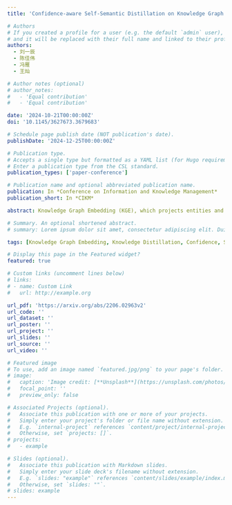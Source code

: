 ```yaml
---
title: 'Confidence-aware Self-Semantic Distillation on Knowledge Graph Embedding'

# Authors
# If you created a profile for a user (e.g. the default `admin` user), write the username (folder name) here
# and it will be replaced with their full name and linked to their profile.
authors:
  - 刘一辰
  - 陈佳伟
  - 冯雁
  - 王灿

# Author notes (optional)
# author_notes:
#   - 'Equal contribution'
#   - 'Equal contribution'

date: '2024-10-21T00:00:00Z'
doi: '10.1145/3627673.3679683'

# Schedule page publish date (NOT publication's date).
publishDate: '2024-12-25T00:00:00Z'

# Publication type.
# Accepts a single type but formatted as a YAML list (for Hugo requirements).
# Enter a publication type from the CSL standard.
publication_types: ['paper-conference']

# Publication name and optional abbreviated publication name.
publication: In *Conference on Information and Knowledge Management*
publication_short: In *CIKM*

abstract: Knowledge Graph Embedding (KGE), which projects entities and relations into continuous vector spaces, has garnered significant attention. Although high-dimensional KGE methods offer better performance, they come at the expense of significant computation and memory overheads. Decreasing embedding dimensions significantly deteriorates model performance. While several recent efforts utilize knowledge distillation or non-Euclidean representation learning to augment the effectiveness of low-dimensional KGE, they either necessitate a pre-trained high-dimensional teacher model or involve complex non-Euclidean operations, thereby incurring considerable additional computational costs. To address this, this work proposes Confidence-aware Self-Knowledge Distillation (CSD) that learns from the model itself to enhance KGE in a low-dimensional space. Specifically, CSD extracts knowledge from embeddings in previous iterations, which would be utilized to supervise the learning of the model in the next iterations. Moreover, a specific semantic module is developed to filter reliable knowledge by estimating the confidence of previously learned embeddings. This straightforward strategy bypasses the need for time-consuming pre-training of teacher models and can be integrated into various KGE methods to improve their performance. Our comprehensive experiments on six KGE backbones and four datasets underscore the effectiveness of the proposed CSD.

# Summary. An optional shortened abstract.
# summary: Lorem ipsum dolor sit amet, consectetur adipiscing elit. Duis posuere tellus ac convallis placerat. Proin tincidunt magna sed ex sollicitudin condimentum.

tags: [Knowledge Graph Embedding, Knowledge Distillation, Confidence, Self-distillation]

# Display this page in the Featured widget?
featured: true

# Custom links (uncomment lines below)
# links:
# - name: Custom Link
#   url: http://example.org

url_pdf: 'https://arxiv.org/abs/2206.02963v2'
url_code: ''
url_dataset: ''
url_poster: ''
url_project: ''
url_slides: ''
url_source: ''
url_video: ''

# Featured image
# To use, add an image named `featured.jpg/png` to your page's folder.
# image:
#   caption: 'Image credit: [**Unsplash**](https://unsplash.com/photos/pLCdAaMFLTE)'
#   focal_point: ''
#   preview_only: false

# Associated Projects (optional).
#   Associate this publication with one or more of your projects.
#   Simply enter your project's folder or file name without extension.
#   E.g. `internal-project` references `content/project/internal-project/index.md`.
#   Otherwise, set `projects: []`.
# projects:
#   - example

# Slides (optional).
#   Associate this publication with Markdown slides.
#   Simply enter your slide deck's filename without extension.
#   E.g. `slides: "example"` references `content/slides/example/index.md`.
#   Otherwise, set `slides: ""`.
# slides: example
---
```


<!-- {{% callout note %}}
Click the _Cite_ button above to demo the feature to enable visitors to import publication metadata into their reference management software.
{{% /callout %}} -->

<!-- {{% callout note %}}
Create your slides in Markdown - click the _Slides_ button to check out the example.
{{% /callout %}} -->

<!-- Add the publication's **full text** or **supplementary notes** here. You can use rich formatting such as including [code, math, and images](https://docs.hugoblox.com/content/writing-markdown-latex/). -->
